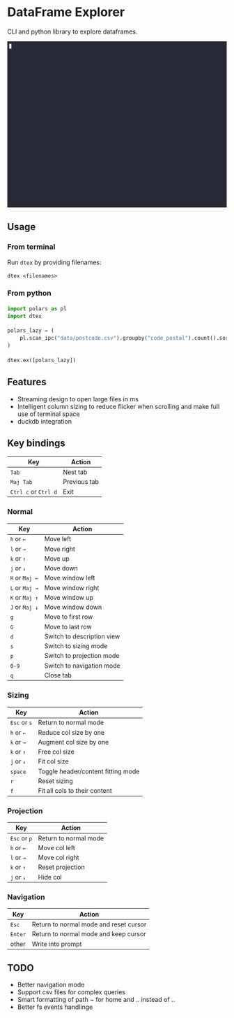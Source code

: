 # DataFrame Explorer

CLI and python library to explore dataframes.

![Demo](media/demo.gif)

## Usage

### From terminal

Run `dtex` by providing filenames:

```
dtex <filenames>
```

### From python

```py
import polars as pl
import dtex

polars_lazy = (
    pl.scan_ipc("data/postcode.csv").groupby("code_postal").count().sort("count", descending=True)
)

dtex.ex([polars_lazy])

```

## Features

- Streaming design to open large files in ms
- Intelligent column sizing to reduce flicker when scrolling and make full use
  of terminal space
- duckdb integration

## Key bindings

| Key                  | Action       |
| -------------------- | ------------ |
| `Tab`                | Nest tab     |
| `Maj Tab`            | Previous tab |
| `Ctrl c` or `Ctrl d` | Exit         |

### Normal

| Key            | Action                     |
| -------------- | -------------------------- |
| `h` or `←`     | Move left                  |
| `l` or `→`     | Move right                 |
| `k` or `↑`     | Move up                    |
| `j` or `↓`     | Move down                  |
| `H` or `Maj ←` | Move window left           |
| `L` or `Maj →` | Move window right          |
| `K` or `Maj ↑` | Move window up             |
| `J` or `Maj ↓` | Move window down           |
| `g`            | Move to first row          |
| `G`            | Move to last row           |
| `d`            | Switch to description view |
| `s`            | Switch to sizing mode      |
| `p`            | Switch to projection mode  |
| `0-9`          | Switch to navigation mode  |
| `q`            | Close tab                  |

### Sizing

| Key          | Action                             |
| ------------ | ---------------------------------- |
| `Esc` or `s` | Return to normal mode              |
| `h` or `←`   | Reduce col size by one             |
| `k` or `→`   | Augment col size by one            |
| `k` or `↑`   | Free col size                      |
| `j` or `↓`   | Fit col size                       |
| `space`      | Toggle header/content fitting mode |
| `r`          | Reset sizing                       |
| `f`          | Fit all cols to their content      |

### Projection

| Key          | Action                |
| ------------ | --------------------- |
| `Esc` or `p` | Return to normal mode |
| `h` or `←`   | Move col left         |
| `l` or `→`   | Move col right        |
| `k` or `↑`   | Reset projection      |
| `j` or `↓`   | Hide col              |

### Navigation

| Key     | Action                                 |
| ------- | -------------------------------------- |
| `Esc`   | Return to normal mode and reset cursor |
| `Enter` | Return to normal mode and keep cursor  |
| other   | Write into prompt                      |

## TODO

- Better navigation mode
- Support csv files for complex queries
- Smart formatting of path ~ for home and ‥ instead of ..
- Better fs events handlinge
